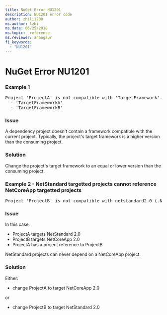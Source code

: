 ```yaml
---
title: NuGet Error NU1201
description: NU1201 error code
author: zhili1208
ms.author: lzhi
ms.date: 06/25/2018
ms.topic:  reference
ms.reviewer: anangaur
f1_keywords: 
  - "NU1201"
---
```


# NuGet Error NU1201

### Example 1
<pre>Project 'ProjectA' is not compatible with 'TargetFramework'. Project 'ProjectA' supports:<br/>  - 'TargetFrameworkA'<br/>  - 'TargetFrameworkB'</pre>

### Issue
A dependency project doesn't contain a framework compatible with the current project. Typically, the project's target framework is a higher version than the consuming project.

### Solution
Change the project's target framework to an equal or lower version than the consuming project.

### Example 2 - NetStandard targetted projects cannot reference NetCoreApp targetted projects
<pre>Project 'ProjectB' is not compatible with netstandard2.0 (.NETStandard,Version=v2.0). Project 'ProjectB' supports: netcoreapp2.0 (.NETCoreApp,Version=v2.0)</pre>

### Issue 
In this case:
- ProjectA targets NetStandard 2.0
- ProjectB targets NetCoreApp 2.0
- ProjectA has a project reference to ProjectB

NetStandard projects can never depend on a NetCoreApp project.

### Solution
Either:
- change ProjectA to target NetCoreApp 2.0

or

- change ProjectB to target NetStandard 2.0

